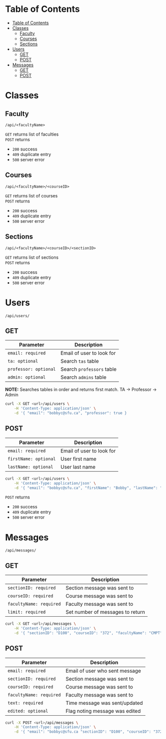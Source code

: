 # Table of Contents

- [Table of Contents](#table-of-contents)
- [Classes](#classes)
  - [Faculty](#faculty)
  - [Courses](#courses)
  - [Sections](#sections)
- [Users](#users)
  - [GET](#get)
  - [POST](#post)
- [Messages](#messages)
  - [GET](#get-1)
  - [POST](#post-1)

# Classes

## Faculty

```
/api/<facultyName>
```

`GET` returns list of faculties  
`POST` returns

- `200` success
- `409` duplicate entry
- `500` server error

## Courses

```
/api/<facultyName>/<courseID>
```

`GET` returns list of courses  
`POST` returns

- `200` success
- `409` duplicate entry
- `500` server error

## Sections

```
/api/<facultyName>/<courseID>/<sectionID>
```

`GET` returns list of sections  
`POST` returns

- `200` success
- `409` duplicate entry
- `500` server error

# Users

```
/api/users/
```

## GET

| Parameter             | Description               |
| --------------------- | ------------------------- |
| `email: required`     | Email of user to look for |
| `ta: optional`        | Search `tas` table        |
| `professor: optional` | Search `professors` table |
| `admin: optional`     | Search `admins` table     |

**NOTE:** Searches tables in order and returns first match. TA -> Professor -> Admin

```bash
curl -X GET <url>/api/users \
    -H 'Content-Type: application/json' \
    -d '{ "email": "bobbyc@sfu.ca", "professor": true }
```

## POST

| Parameter             | Description               |
| --------------------- | ------------------------- |
| `email: required`     | Email of user to look for |
| `firstName: optional` | User first name           |
| `lastName: optional`  | User last name            |

```bash
curl -X GET <url>/api/users \
    -H 'Content-Type: application/json' \
    -d '{ "email": "bobbyc@sfu.ca", "firstName": "Bobby", "lastName": "Chan" }
```

`POST` returns

- `200` success
- `409` duplicate entry
- `500` server error

# Messages

```
/api/messages/
```

## GET

| Parameter               | Description                      |
| ----------------------- | -------------------------------- |
| `sectionID: required`   | Section message was sent to      |
| `courseID: required`    | Course message was sent to       |
| `facultyName: required` | Faculty message was sent to      |
| `limit: required`       | Set number of messages to return |

```bash
curl -X GET <url>/api/messages \
    -H 'Content-Type: application/json' \
    -d '{ "sectionID": "D100", "courseID": "372", "facultyName": "CMPT", "limit": 50 }
```

## POST

| Parameter               | Description                    |
| ----------------------- | ------------------------------ |
| `email: required`       | Email of user who sent message |
| `sectionID: required`   | Section message was sent to    |
| `courseID: required`    | Course message was sent to     |
| `facultyName: required` | Faculty message was sent to    |
| `text: required`        | Time message was sent/updated  |
| `edited: optional`      | Flag noting message was edited |

```bash
curl -X POST <url>/api/messages \
    -H 'Content-Type: application/json' \
    -d '{ "email": "bobbyc@sfu.ca "sectionID": "D100", "courseID": "372", "facultyName": "CMPT", "text": "Hello world!" }
```
